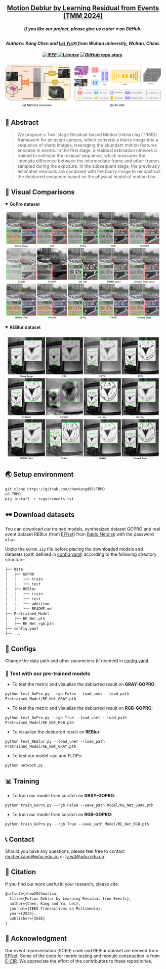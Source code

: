 <h2 align="center"> 
  <a href="https://doi.org/10.1109/TMM.2024.3355630">Motion Deblur by Learning Residual from Events (TMM 2024)</a>
</h2>
<h5 align="center"> 
If you like our project, please give us a star ⭐ on GitHub.  </h5>
<h5 align="center">

**Authors:** Kang Chen and [Lei Yu](http://eis.whu.edu.cn/index/szdwDetail?rsh=00030713&newskind_id=20160320222026165YIdDsQIbgNtoE)✉️ from Wuhan university, Wuhan, China.

[![IEEE](https://img.shields.io/badge/IEEE-Xplore-blue.svg?logo=IEEE)](https://doi.org/10.1109/TMM.2024.3355630)
[![License](https://img.shields.io/badge/License-MIT-yellow)](https://github.com/chenkang455/TRMD)
[![GitHub repo stars](https://img.shields.io/github/stars/chenkang455/TRMD?style=flat&logo=github&logoColor=whitesmoke&label=Stars)](https://github.com/chenkang455/TRMD/stargazers)&#160;


</h5>

<p align="center">  
  <img src="Img/framework.png"/>
</p>

## 📕 Abstract
>  We propose a Two-stage Residual-based Motion Deblurring (TRMD) framework for an event camera, which converts a blurry image into a sequence of sharp images, leveraging the abundant motion features encoded in events.
In the first stage, a residual estimation network is trained to estimate the residual sequence, which measures the intensity difference between the intermediate frame and other frames sampled during the exposure. 
In the subsequent stage, the previously estimated residuals are combined with the blurry image to reconstruct the deblurred sequence based on the physical model of motion blur.

## 👀 Visual Comparisons
<details open><summary><strong>GoPro dataset </strong></summary>
<p align="center">
<img src="Img/gopro.png" alt="gopro_table" width="600" height="auto";" />
</p>
</details>

<details open><summary><strong>REBlur dataset </strong> </summary>
<p align="center">
<img src="Img/reblur.png" alt="reblur_table" width="600" height="auto";" />
</p>
</details>



## 🌏 Setup environment
```
git clone https://github.com/chenkang455/TRMD
cd TRMD
pip install -r requirements.txt
```
## 🕶 Download datasets
You can download our trained models, synthesized dataset GOPRO and real event dataset REBlur (from [EFNet](https://github.com/AHupuJR/EFNet)) from [Baidu Netdisk](https://pan.baidu.com/s/1advngktF3hiHzLO_fs6E0w?pwd=e1uc) with the password ```eluc```. 

Unzip the ```GOPRO.zip``` file before placing the downloaded models and datasets (path defined in [config.yaml](https://github.com/chenkang455/TRMD/blob/main/config.yaml)) according to the following directory structure:
```                                                                                            
├── Data                                                                                                                                                            
│   ├── GOPRO                                                                                              
│   │   └── train                                                                                                                             
│   │   └── test                                                                                    
|   ├── REBlur
|   |   └── train
|   |   └── test   
|   |   └── addition
|   |   └── README.md 
├── Pretrained_Model
│   ├── RE_Net.pth 
│   ├── RE_Net_rgb.pth 
├── config.yaml
├── ...
```


## 🍭 Configs
Change the data path and other parameters (if needed) in [config.yaml](https://github.com/chenkang455/TRMD/blob/main/config.yaml). 

### 🌅 Test with our pre-trained models
* To test the metric and visualize the deblurred result on **GRAY-GOPRO**:
```
python test_GoPro.py --rgb False --load_unet --load_path Pretrained_Model/RE_Net_GRAY.pth
```
* To test the metric and visualize the deblurred result on **RGB-GOPRO**:
```
python test_GoPro.py --rgb True --load_unet --load_path Pretrained_Model/RE_Net_RGB.pth
```
* To visualize the deblurred result on **REBlur**:
```
python test_REBlur.py --load_unet --load_path Pretrained_Model/RE_Net_GRAY.pth
```
* To test our model size and FLOPs:
```
python network.py 
```


## 📊 Training
* To train our model from scratch on **GRAY-GOPRO**:
```
python train_GoPro.py --rgb False --save_path Model/RE_Net_GRAY.pth
```
* To train our model from scratch on **RGB-GOPRO**:
```
python train_GoPro.py --rgb True --save_path Model/RE_Net_RGB.pth
```


## 📞 Contact
Should you have any questions, please feel free to contact [mrchenkang@whu.edu.cn](mailto:mrchenkang@whu.edu.cn) or [ly.wd@whu.edu.cn](mailto:ly.wd@whu.edu.cn).

## 🤝 Citation
If you find our work useful in your research, please cite:

```
@article{chen2024motion,
  title={Motion Deblur by Learning Residual from Events},
  author={Chen, Kang and Yu, Lei},
  journal={IEEE Transactions on Multimedia},
  year={2024},
  publisher={IEEE} 
}
```

## 🙇‍ Acknowledgment

Our event representation (SCER) code and REBlur dataset are derived from [EFNet](https://github.com/AHupuJR/EFNet). Some of the code for metric testing and module construction is from [E-CIR](https://github.com/chensong1995/E-CIR). We appreciate the effort of the contributors to these repositories.
